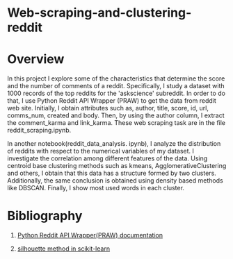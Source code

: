 # Web-scraping-and-clustering-reddit

# Overview
In this project I explore some of the characteristics that determine the score and the number of comments of a reddit. Specifically, I study a dataset with 1000 records of the top reddits for  the 'askscience' subreddit. In order to do that, I use Python Reddit API Wrapper (PRAW)  to get the data from reddit web site. Initially, I obtain attributes such as, author, title, score, id, url, comms_num, created and body. Then, by using the author column, I extract the comment_karma and  link_karma. These web scraping task are in the file reddit_scraping.ipynb.

In another notebook(reddit_data_analysis. ipynb), I analyze the distribution of reddits with respect to the numerical variables of my dataset. I investigate the correlation among different features of the data. Using centroid base clustering methods such as kmeans, AgglomerativeClustering and others, I obtain that this data has a structure formed by two clusters. Additionally, the same conclusion is obtained using density based methods like DBSCAN. Finally, I show most used words in each cluster.

 
 # Bibliography
 
  1. [Python Reddit API Wrapper(PRAW) documentation](https://praw.readthedocs.io/en/latest/)
  
  2. [silhouette method in scikit-learn](https://scikit-learn.org/stable/auto_examples/cluster/plot_kmeans_silhouette_analysis.html)
